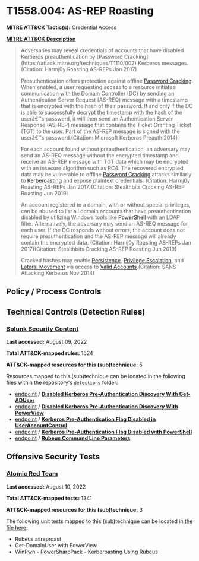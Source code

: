 # T1558.004: AS-REP Roasting
**MITRE ATT&CK Tactic(s):** Credential Access

**[MITRE ATT&CK Description](https://attack.mitre.org/techniques/T1558/004)**
<blockquote>Adversaries may reveal credentials of accounts that have disabled Kerberos preauthentication by [Password Cracking](https://attack.mitre.org/techniques/T1110/002) Kerberos messages.(Citation: Harmj0y Roasting AS-REPs Jan 2017) 

Preauthentication offers protection against offline [Password Cracking](https://attack.mitre.org/techniques/T1110/002). When enabled, a user requesting access to a resource initiates communication with the Domain Controller (DC) by sending an Authentication Server Request (AS-REQ) message with a timestamp that is encrypted with the hash of their password. If and only if the DC is able to successfully decrypt the timestamp with the hash of the userâ€™s password, it will then send an Authentication Server Response (AS-REP) message that contains the Ticket Granting Ticket (TGT) to the user. Part of the AS-REP message is signed with the userâ€™s password.(Citation: Microsoft Kerberos Preauth 2014)

For each account found without preauthentication, an adversary may send an AS-REQ message without the encrypted timestamp and receive an AS-REP message with TGT data which may be encrypted with an insecure algorithm such as RC4. The recovered encrypted data may be vulnerable to offline [Password Cracking](https://attack.mitre.org/techniques/T1110/002) attacks similarly to [Kerberoasting](https://attack.mitre.org/techniques/T1558/003) and expose plaintext credentials. (Citation: Harmj0y Roasting AS-REPs Jan 2017)(Citation: Stealthbits Cracking AS-REP Roasting Jun 2019) 

An account registered to a domain, with or without special privileges, can be abused to list all domain accounts that have preauthentication disabled by utilizing Windows tools like [PowerShell](https://attack.mitre.org/techniques/T1059/001) with an LDAP filter. Alternatively, the adversary may send an AS-REQ message for each user. If the DC responds without errors, the account does not require preauthentication and the AS-REP message will already contain the encrypted data. (Citation: Harmj0y Roasting AS-REPs Jan 2017)(Citation: Stealthbits Cracking AS-REP Roasting Jun 2019)

Cracked hashes may enable [Persistence](https://attack.mitre.org/tactics/TA0003), [Privilege Escalation](https://attack.mitre.org/tactics/TA0004), and [Lateral Movement](https://attack.mitre.org/tactics/TA0008) via access to [Valid Accounts](https://attack.mitre.org/techniques/T1078).(Citation: SANS Attacking Kerberos Nov 2014)</blockquote>

## Policy / Process Controls
## Technical Controls (Detection Rules)
### [Splunk Security Content](https://github.com/splunk/security_content)
**Last accessed:** August 09, 2022

**Total ATT&CK-mapped rules:** 1624

**ATT&CK-mapped resources for this (sub)technique:** 5

Resources mapped to this (sub)technique can be located in the following files within the repository's <code>[detections](https://github.com/splunk/security_content/tree/develop/detections)</code> folder:

* [endpoint](https://github.com/splunk/security_content/tree/develop/detections/endpoint/) / **[Disabled Kerberos Pre-Authentication Discovery With Get-ADUser](https://github.com/splunk/security_content/blob/develop/detections/endpoint/disabled_kerberos_pre_authentication_discovery_with_get_aduser.yml)**
* [endpoint](https://github.com/splunk/security_content/tree/develop/detections/endpoint/) / **[Disabled Kerberos Pre-Authentication Discovery With PowerView](https://github.com/splunk/security_content/blob/develop/detections/endpoint/disabled_kerberos_pre_authentication_discovery_with_powerview.yml)**
* [endpoint](https://github.com/splunk/security_content/tree/develop/detections/endpoint/) / **[Kerberos Pre-Authentication Flag Disabled in UserAccountControl](https://github.com/splunk/security_content/blob/develop/detections/endpoint/kerberos_pre_authentication_flag_disabled_in_useraccountcontrol.yml)**
* [endpoint](https://github.com/splunk/security_content/tree/develop/detections/endpoint/) / **[Kerberos Pre-Authentication Flag Disabled with PowerShell](https://github.com/splunk/security_content/blob/develop/detections/endpoint/kerberos_pre_authentication_flag_disabled_with_powershell.yml)**
* [endpoint](https://github.com/splunk/security_content/tree/develop/detections/endpoint/) / **[Rubeus Command Line Parameters](https://github.com/splunk/security_content/blob/develop/detections/endpoint/rubeus_command_line_parameters.yml)**


## Offensive Security Tests
### [Atomic Red Team](https://github.com/redcanaryco/atomic-red-team)
**Last accessed:** August 10, 2022

**Total ATT&CK-mapped tests:** 1341

**ATT&CK-mapped resources for this (sub)technique:** 3

The following unit tests mapped to this (sub)technique can be located in [the file here](https://github.com/redcanaryco/atomic-red-team/tree/master/atomics/T1558.004/T1558.004.yaml):

* Rubeus asreproast
* Get-DomainUser with PowerView
* WinPwn - PowerSharpPack - Kerberoasting Using Rubeus

